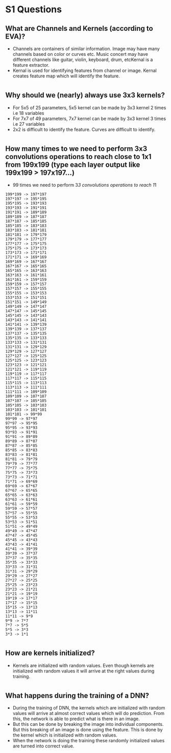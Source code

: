 # S1 Questions

## What are Channels and Kernels (according to EVA)?
* Channels are containers of similar information. Image may have many channels based on color or curves etc. Music concert may have different channels like guitar, violin, keyboard, drum, etcKernal is a feature extractor. 
* Kernal is used for identifying features from channel or image. Kernal creates feature map which will identify the feature.
#

## Why should we (nearly) always use 3x3 kernels?
* For 5x5 of 25 parameters, 5x5 kernel can be made by 3x3 kernel 2 times i.e 18 variables
* For 7x7 of 49 parameters, 7x7 kernel can be made by 3x3 kernel 3 times i.e 27 variables
* 2x2 is difficult to identify the feature. Curves are difficult to identify.
#

## How many times to we need to perform 3x3 convolutions operations to reach close to 1x1 from 199x199 (type each layer output like 199x199 > 197x197...)
* 99 times we need to perform 3*3 convolutions operations to reach 1*1
```
199*199 -> 197*197
197*197 -> 195*195
195*195 -> 193*193
193*193 -> 191*191
191*191 -> 189*189
189*189 -> 187*187
187*187 -> 185*185
185*185 -> 183*183
183*183 -> 181*181
181*181 -> 179*179
179*179 -> 177*177
177*177 -> 175*175
175*175 -> 173*173
173*173 -> 171*171
171*171 -> 169*169
169*169 -> 167*167
167*167 -> 165*165
165*165 -> 163*163
163*163 -> 161*161
161*161 -> 159*159
159*159 -> 157*157
157*157 -> 155*155
155*155 -> 153*153
153*153 -> 151*151
151*151 -> 149*149
149*149 -> 147*147
147*147 -> 145*145
145*145 -> 143*143
143*143 -> 141*141
141*141 -> 139*139
139*139 -> 137*137
137*137 -> 135*135
135*135 -> 133*133
133*133 -> 131*131
131*131 -> 129*129
129*129 -> 127*127
127*127 -> 125*125
125*125 -> 123*123
123*123 -> 121*121
121*121 -> 119*119
119*119 -> 117*117
117*117 -> 115*115
115*115 -> 113*113
113*113 -> 111*111
111*111 -> 109*109
109*109 -> 107*107
107*107 -> 105*105
105*105 -> 103*103
103*103 -> 101*101
101*101 -> 99*99
99*99 -> 97*97
97*97 -> 95*95
95*95 -> 93*93
93*93 -> 91*91
91*91 -> 89*89
89*89 -> 87*87
87*87 -> 85*85
85*85 -> 83*83
83*83 -> 81*81
81*81 -> 79*79
79*79 -> 77*77
77*77 -> 75*75
75*75 -> 73*73
73*73 -> 71*71
71*71 -> 69*69
69*69 -> 67*67
67*67 -> 65*65
65*65 -> 63*63
63*63 -> 61*61
61*61 -> 59*59
59*59 -> 57*57
57*57 -> 55*55
55*55 -> 53*53
53*53 -> 51*51
51*51 -> 49*49
49*49 -> 47*47
47*47 -> 45*45
45*45 -> 43*43
43*43 -> 41*41
41*41 -> 39*39
39*39 -> 37*37
37*37 -> 35*35
35*35 -> 33*33
33*33 -> 31*31
31*31 -> 29*29
29*29 -> 27*27
27*27 -> 25*25
25*25 -> 23*23
23*23 -> 21*21
21*21 -> 19*19
19*19 -> 17*17
17*17 -> 15*15
15*15 -> 13*13
13*13 -> 11*11
11*11 -> 9*9
9*9 -> 7*7
7*7 -> 5*5
5*5 -> 3*3
3*3 -> 1*1
```
#

## How are kernels initialized? 
* Kernels are initialized with random values. Even though kernels are initialized with random values it will arrive at the right values during training.
#

## What happens during the training of a DNN?
* During the training of DNN, the kernels which are initialized with random values will arrive at almost correct values which will do prediction. From this, the network is able to predict what is there in an image.
* But this can be done by breaking the image into individual components. But this breaking of an image is done using the feature. This is done by the kernel which is initialized with random values.
* When the network is doing the training these randomly initialized values are turned into correct value.

#
